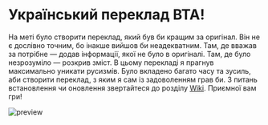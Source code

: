 # Український переклад BTA!
На меті було створити переклад, який був би кращим за оригінал. Він не є дослівно точним, бо інакше вийшов би неадекватним. Там, де вважав за потрібне — додав інформації, якої не було в оригіналі. Там, де було незрозуміло — розкрив зміст. В цьому перекладі я прагнув максимально уникати русизмів. Було вкладено багато часу та зусиль, аби створити переклад, з яким я сам із задоволенням грав би. З питань встановлення чи оновлення звертайтеся до розділу [Wiki](https://github.com/Sumrak-Sumarokov/BTA-Ukrainisator/wiki). Приємної вам гри!

![preview](https://github.com/user-attachments/assets/7c783bec-1535-4cbf-ad4b-edf1bdf63b35)

